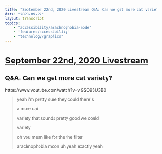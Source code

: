 ```yaml
---
title: "September 22nd, 2020 Livestream Q&A: Can we get more cat variety?"
date: "2020-09-22"
layout: transcript
topics:
    - "accessibility/arachnophobia-mode"
    - "features/accessibility"
    - "technology/graphics"
---
```

# [September 22nd, 2020 Livestream](../2020-09-22.md)
## Q&A: Can we get more cat variety?
https://www.youtube.com/watch?v=v_9SO9SU3B0
> yeah i'm pretty sure they could there's
> 
> a more cat
> 
> variety that sounds pretty good we could
> 
> variety
> 
> oh you mean like for the the filter
> 
> arachnophobia moon uh yeah exactly yeah
> 
